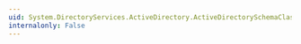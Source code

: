 ```yaml
---
uid: System.DirectoryServices.ActiveDirectory.ActiveDirectorySchemaClassCollection.OnInsertComplete(System.Int32,System.Object)
internalonly: False
---
```

